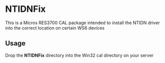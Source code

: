 # NTIDNFix
This is a Micros RES3700 CAL package intended to install the NTIDN driver into the correct location on certain WS6 devices

## Usage
Drop the **NTIDNFix** directory into the Win32 cal directory on your server